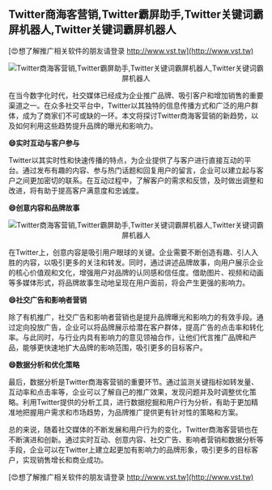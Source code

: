 ## **Twitter商海客营销,Twitter霸屏助手,Twitter关键词霸屏机器人,Twitter关键词霸屏机器人**

[😍想了解推广相关软件的朋友请登录 http://www.vst.tw](http://www.vst.tw)

 <center><img src="https://vst.tw/MP4/tuiguang/png/7.png" alt="Twitter商海客营销,Twitter霸屏助手,Twitter关键词霸屏机器人,Twitter关键词霸屏机器人"></center>

在当今数字化时代，社交媒体已经成为企业推广品牌、吸引客户和增加销售的重要渠道之一。在众多社交平台中，Twitter以其独特的信息传播方式和广泛的用户群体，成为了商家们不可或缺的一环。本文将探讨Twitter商海客营销的新趋势，以及如何利用这些趋势提升品牌的曝光和影响力。

**😄实时互动与客户参与**

Twitter以其实时性和快速传播的特点，为企业提供了与客户进行直接互动的平台。通过发布有趣的内容、参与热门话题和回复用户的留言，企业可以建立起与客户之间更加密切的联系。在互动过程中，了解客户的需求和反馈，及时做出调整和改进，将有助于提高客户满意度和忠诚度。

**😄创意内容和品牌故事**

 <center><img src="https://vst.tw/MP4/tuiguang/png/5.png" alt="Twitter商海客营销,Twitter霸屏助手,Twitter关键词霸屏机器人,Twitter关键词霸屏机器人"></center>

在Twitter上，创意内容是吸引用户眼球的关键。企业需要不断创造有趣、引人入胜的内容，以吸引更多的关注和转发。同时，通过讲述品牌故事，向用户展示企业的核心价值观和文化，增强用户对品牌的认同感和信任度。借助图片、视频和动画等多媒体形式，将品牌故事生动地呈现在用户面前，将会产生更强的影响力。

**😄社交广告和影响者营销**

除了有机推广，社交广告和影响者营销也是提升品牌曝光和影响力的有效手段。通过定向投放广告，企业可以将品牌展示给潜在客户群体，提高广告的点击率和转化率。与此同时，与行业内具有影响力的意见领袖合作，让他们代言推广品牌和产品，能够更快速地扩大品牌的影响范围，吸引更多的目标客户。

**😄数据分析和优化策略**

最后，数据分析是Twitter商海客营销的重要环节。通过监测关键指标如转发量、互动率和点击率等，企业可以了解自己的推广效果，发现问题并及时调整优化策略。利用Twitter提供的分析工具，进行数据挖掘和用户行为分析，有助于更加精准地把握用户需求和市场趋势，为品牌推广提供更有针对性的策略和方案。

总的来说，随着社交媒体的不断发展和用户行为的变化，Twitter商海客营销也在不断演进和创新。通过实时互动、创意内容、社交广告、影响者营销和数据分析等手段，企业可以在Twitter上建立起更加有影响力的品牌形象，吸引更多的目标客户，实现销售增长和商业成功。

[😍想了解推广相关软件的朋友请登录 http://www.vst.tw](http://www.vst.tw)



